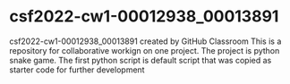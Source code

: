 # csf2022-cw1-00012938_00013891
csf2022-cw1-00012938_00013891 created by GitHub Classroom
This is a repository for collaborative workign on one project. The project is python snake game. The first python script is default script that was copied as starter code for further development
